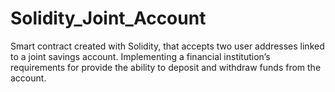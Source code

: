 # Solidity_Joint_Account
Smart contract created with Solidity, that accepts two user addresses linked to a joint savings account. Implementing a financial institution’s requirements for provide the ability to deposit and withdraw funds from the account.
